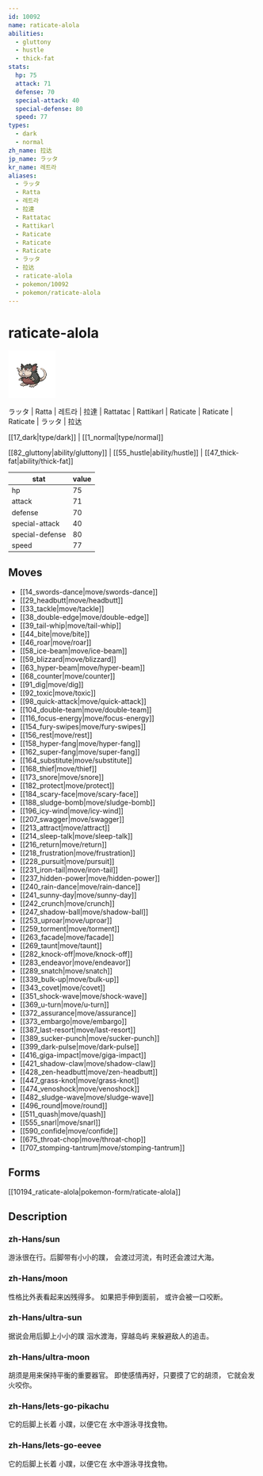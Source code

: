 ```yaml
---
id: 10092
name: raticate-alola
abilities:
  - gluttony
  - hustle
  - thick-fat
stats:
  hp: 75
  attack: 71
  defense: 70
  special-attack: 40
  special-defense: 80
  speed: 77
types:
  - dark
  - normal
zh_name: 拉达
jp_name: ラッタ
kr_name: 레트라
aliases:
  - ラッタ
  - Ratta
  - 레트라
  - 拉達
  - Rattatac
  - Rattikarl
  - Raticate
  - Raticate
  - Raticate
  - ラッタ
  - 拉达
  - raticate-alola
  - pokemon/10092
  - pokemon/raticate-alola
---
```

# raticate-alola

![](https://raw.githubusercontent.com/PokeAPI/sprites/master/sprites/pokemon/10092.png)

ラッタ | Ratta | 레트라 | 拉達 | Rattatac | Rattikarl | Raticate | Raticate | Raticate | ラッタ | 拉达

[[17_dark|type/dark]] | [[1_normal|type/normal]]

[[82_gluttony|ability/gluttony]] | [[55_hustle|ability/hustle]] | [[47_thick-fat|ability/thick-fat]]

|stat|value|
|---|---|
|hp|75|
|attack|71|
|defense|70|
|special-attack|40|
|special-defense|80|
|speed|77|


## Moves

- [[14_swords-dance|move/swords-dance]]
- [[29_headbutt|move/headbutt]]
- [[33_tackle|move/tackle]]
- [[38_double-edge|move/double-edge]]
- [[39_tail-whip|move/tail-whip]]
- [[44_bite|move/bite]]
- [[46_roar|move/roar]]
- [[58_ice-beam|move/ice-beam]]
- [[59_blizzard|move/blizzard]]
- [[63_hyper-beam|move/hyper-beam]]
- [[68_counter|move/counter]]
- [[91_dig|move/dig]]
- [[92_toxic|move/toxic]]
- [[98_quick-attack|move/quick-attack]]
- [[104_double-team|move/double-team]]
- [[116_focus-energy|move/focus-energy]]
- [[154_fury-swipes|move/fury-swipes]]
- [[156_rest|move/rest]]
- [[158_hyper-fang|move/hyper-fang]]
- [[162_super-fang|move/super-fang]]
- [[164_substitute|move/substitute]]
- [[168_thief|move/thief]]
- [[173_snore|move/snore]]
- [[182_protect|move/protect]]
- [[184_scary-face|move/scary-face]]
- [[188_sludge-bomb|move/sludge-bomb]]
- [[196_icy-wind|move/icy-wind]]
- [[207_swagger|move/swagger]]
- [[213_attract|move/attract]]
- [[214_sleep-talk|move/sleep-talk]]
- [[216_return|move/return]]
- [[218_frustration|move/frustration]]
- [[228_pursuit|move/pursuit]]
- [[231_iron-tail|move/iron-tail]]
- [[237_hidden-power|move/hidden-power]]
- [[240_rain-dance|move/rain-dance]]
- [[241_sunny-day|move/sunny-day]]
- [[242_crunch|move/crunch]]
- [[247_shadow-ball|move/shadow-ball]]
- [[253_uproar|move/uproar]]
- [[259_torment|move/torment]]
- [[263_facade|move/facade]]
- [[269_taunt|move/taunt]]
- [[282_knock-off|move/knock-off]]
- [[283_endeavor|move/endeavor]]
- [[289_snatch|move/snatch]]
- [[339_bulk-up|move/bulk-up]]
- [[343_covet|move/covet]]
- [[351_shock-wave|move/shock-wave]]
- [[369_u-turn|move/u-turn]]
- [[372_assurance|move/assurance]]
- [[373_embargo|move/embargo]]
- [[387_last-resort|move/last-resort]]
- [[389_sucker-punch|move/sucker-punch]]
- [[399_dark-pulse|move/dark-pulse]]
- [[416_giga-impact|move/giga-impact]]
- [[421_shadow-claw|move/shadow-claw]]
- [[428_zen-headbutt|move/zen-headbutt]]
- [[447_grass-knot|move/grass-knot]]
- [[474_venoshock|move/venoshock]]
- [[482_sludge-wave|move/sludge-wave]]
- [[496_round|move/round]]
- [[511_quash|move/quash]]
- [[555_snarl|move/snarl]]
- [[590_confide|move/confide]]
- [[675_throat-chop|move/throat-chop]]
- [[707_stomping-tantrum|move/stomping-tantrum]]

## Forms



[[10194_raticate-alola|pokemon-form/raticate-alola]]

## Description

### zh-Hans/sun

游泳很在行。后脚带有小小的蹼，
会渡过河流，有时还会渡过大海。

### zh-Hans/moon

性格比外表看起来凶残得多。
如果把手伸到面前，
或许会被一口咬断。

### zh-Hans/ultra-sun

据说会用后脚上小小的蹼
泅水渡海，穿越岛屿
来躲避敌人的追击。

### zh-Hans/ultra-moon

胡须是用来保持平衡的重要器官。
即使感情再好，只要摸了它的胡须，
它就会发火咬你。

### zh-Hans/lets-go-pikachu

它的后脚上长着
小蹼，以便它在
水中游泳寻找食物。

### zh-Hans/lets-go-eevee

它的后脚上长着
小蹼，以便它在
水中游泳寻找食物。

